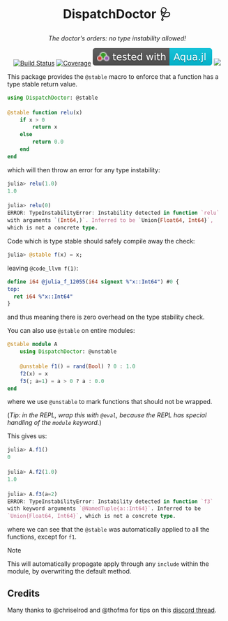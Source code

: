 <div align="center">

# DispatchDoctor 🩺

*The doctor's orders: no type instability allowed!*


[![Build Status](https://github.com/MilesCranmer/DispatchDoctor.jl/actions/workflows/CI.yml/badge.svg?branch=main)](https://github.com/MilesCranmer/DispatchDoctor.jl/actions/workflows/CI.yml?query=branch%3Amain)
[![Coverage](https://coveralls.io/repos/github/MilesCranmer/DispatchDoctor.jl/badge.svg?branch=main)](https://coveralls.io/github/MilesCranmer/DispatchDoctor.jl?branch=main)
[![Aqua QA](https://raw.githubusercontent.com/JuliaTesting/Aqua.jl/master/badge.svg)](https://github.com/JuliaTesting/Aqua.jl)
[![](https://img.shields.io/badge/%F0%9F%9B%A9%EF%B8%8F_tested_with-JET.jl-ffffff)](https://github.com/aviatesk/JET.jl)

</div>

This package provides the `@stable` macro
to enforce that a function has a type stable
return value.

```julia
using DispatchDoctor: @stable

@stable function relu(x)
    if x > 0
        return x
    else
        return 0.0
    end
end
```

which will then throw an error for any type instability:

```julia
julia> relu(1.0)
1.0

julia> relu(0)
ERROR: TypeInstabilityError: Instability detected in function `relu`
with arguments `(Int64,)`. Inferred to be `Union{Float64, Int64}`,
which is not a concrete type.
```

Code which is type stable should safely compile away the check:

```julia
julia> @stable f(x) = x;
```

leaving `@code_llvm f(1)`:

```llvm
define i64 @julia_f_12055(i64 signext %"x::Int64") #0 {
top:
  ret i64 %"x::Int64"
}
```

and thus meaning there is zero overhead on the type stability check.

You can also use `@stable` on entire modules:

```julia
@stable module A
    using DispatchDoctor: @unstable

    @unstable f1() = rand(Bool) ? 0 : 1.0
    f2(x) = x
    f3(; a=1) = a > 0 ? a : 0.0
end
```

where we use `@unstable` to mark functions that should not be wrapped.

(*Tip: in the REPL, wrap this with `@eval`, because the REPL has special handling of the `module` keyword.*)

This gives us:

```julia
julia> A.f1()
0

julia> A.f2(1.0)
1.0

julia> A.f3(a=2)
ERROR: TypeInstabilityError: Instability detected in function `f3`
with keyword arguments `@NamedTuple{a::Int64}`. Inferred to be
`Union{Float64, Int64}`, which is not a concrete type.
```

where we can see that the `@stable` was automatically applied
to all the functions, except for `f1`.

> [!NOTE]
> This will automatically propagate apply through any `include` within the module,
> by overwriting the default method.

## Credits

Many thanks to @chriselrod and @thofma for tips on this
[discord thread](https://discourse.julialang.org/t/improving-speed-of-runtime-dispatch-detector/114697).
